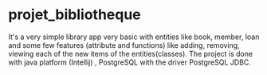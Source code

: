 # projet_bibliotheque
It's a very simple library app very basic with entities like book, member, loan and some few features (attribute and functions) like adding, removing, viewing each of the new items of the entities(classes). The project is done with java platform (Intellij) , PostgreSQL with the driver PostgreSQL JDBC.
